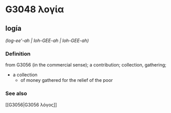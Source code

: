 # G3048 λογία

## logía

_(log-ee'-ah | loh-GEE-ah | loh-GEE-ah)_

### Definition

from G3056 (in the commercial sense); a contribution; collection, gathering; 

- a collection
  - of money gathered for the relief of the poor

### See also

[[G3056|G3056 λόγος]]
